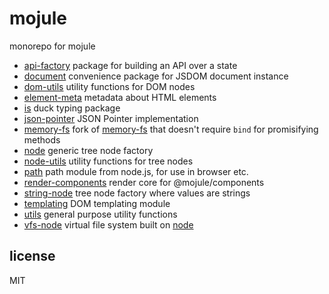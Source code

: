 # mojule

monorepo for mojule

- [api-factory](packages/api-factory) package for building an API over a state
- [document](packages/document) convenience package for JSDOM document instance
- [dom-utils](packages/dom-utils) utility functions for DOM nodes
- [element-meta](packages/element-meta) metadata about HTML elements
- [is](packages/is) duck typing package
- [json-pointer](packages/json-pointer) JSON Pointer implementation
- [memory-fs](packages/memory-fs) fork of [memory-fs](https://github.com/webpack/memory-fs)
  that doesn't require `bind` for promisifying methods
- [node](packages/node) generic tree node factory
- [node-utils](packages/node-utils) utility functions for tree nodes
- [path](packages/path) path module from node.js, for use in browser etc.
- [render-components](packages/render-components) render core for @mojule/components
- [string-node](packages/string-node) tree node factory where values are strings
- [templating](packages/templating) DOM templating module
- [utils](packages/utils) general purpose utility functions
- [vfs-node](packages/vfs-node) virtual file system built on [node](packages/node)

## license

MIT
